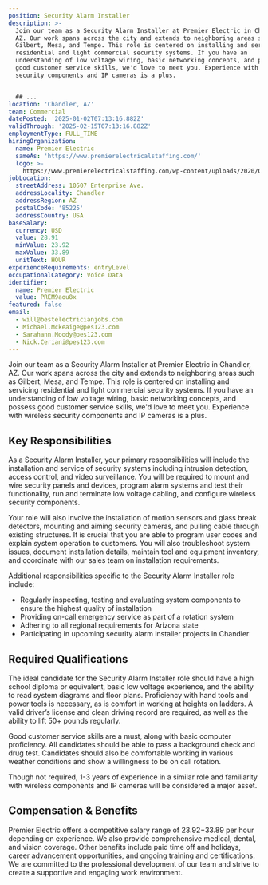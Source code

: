 ```yaml
---
position: Security Alarm Installer
description: >-
  Join our team as a Security Alarm Installer at Premier Electric in Chandler,
  AZ. Our work spans across the city and extends to neighboring areas such as
  Gilbert, Mesa, and Tempe. This role is centered on installing and servicing
  residential and light commercial security systems. If you have an
  understanding of low voltage wiring, basic networking concepts, and possess
  good customer service skills, we'd love to meet you. Experience with wireless
  security components and IP cameras is a plus. 


  ## ...
location: 'Chandler, AZ'
team: Commercial
datePosted: '2025-01-02T07:13:16.882Z'
validThrough: '2025-02-15T07:13:16.882Z'
employmentType: FULL_TIME
hiringOrganization:
  name: Premier Electric
  sameAs: 'https://www.premierelectricalstaffing.com/'
  logo: >-
    https://www.premierelectricalstaffing.com/wp-content/uploads/2020/05/Premier-Electrical-Staffing-logo.png
jobLocation:
  streetAddress: 10507 Enterprise Ave.
  addressLocality: Chandler
  addressRegion: AZ
  postalCode: '85225'
  addressCountry: USA
baseSalary:
  currency: USD
  value: 28.91
  minValue: 23.92
  maxValue: 33.89
  unitText: HOUR
experienceRequirements: entryLevel
occupationalCategory: Voice Data
identifier:
  name: Premier Electric
  value: PREM9aou8x
featured: false
email:
  - will@bestelectricianjobs.com
  - Michael.Mckeaige@pes123.com
  - Sarahann.Moody@pes123.com
  - Nick.Ceriani@pes123.com
---
```




Join our team as a Security Alarm Installer at Premier Electric in Chandler, AZ. Our work spans across the city and extends to neighboring areas such as Gilbert, Mesa, and Tempe. This role is centered on installing and servicing residential and light commercial security systems. If you have an understanding of low voltage wiring, basic networking concepts, and possess good customer service skills, we'd love to meet you. Experience with wireless security components and IP cameras is a plus. 

## Key Responsibilities
As a Security Alarm Installer, your primary responsibilities will include the installation and service of security systems including intrusion detection, access control, and video surveillance. You will be required to mount and wire security panels and devices, program alarm systems and test their functionality, run and terminate low voltage cabling, and configure wireless security components. 

Your role will also involve the installation of motion sensors and glass break detectors, mounting and aiming security cameras, and pulling cable through existing structures. It is crucial that you are able to program user codes and explain system operation to customers. You will also troubleshoot system issues, document installation details, maintain tool and equipment inventory, and coordinate with our sales team on installation requirements.

Additional responsibilities specific to the Security Alarm Installer role include:
- Regularly inspecting, testing and evaluating system components to ensure the highest quality of installation
- Providing on-call emergency service as part of a rotation system
- Adhering to all regional requirements for Arizona state
- Participating in upcoming security alarm installer projects in Chandler

## Required Qualifications
The ideal candidate for the Security Alarm Installer role should have a high school diploma or equivalent, basic low voltage experience, and the ability to read system diagrams and floor plans. Proficiency with hand tools and power tools is necessary, as is comfort in working at heights on ladders. A valid driver’s license and clean driving record are required, as well as the ability to lift 50+ pounds regularly.

Good customer service skills are a must, along with basic computer proficiency. All candidates should be able to pass a background check and drug test. Candidates should also be comfortable working in various weather conditions and show a willingness to be on call rotation.

Though not required, 1-3 years of experience in a similar role and familiarity with wireless components and IP cameras will be considered a major asset.

## Compensation & Benefits
Premier Electric offers a competitive salary range of $23.92-$33.89 per hour depending on experience. We also provide comprehensive medical, dental, and vision coverage. Other benefits include paid time off and holidays, career advancement opportunities, and ongoing training and certifications. We are committed to the professional development of our team and strive to create a supportive and engaging work environment.
